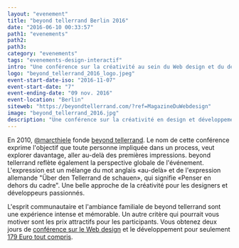 ```yaml
---
layout: "evenement"
title: "beyond tellerrand Berlin 2016"
date: "2016-06-10 00:33:57"
path1: "evenements"
path2:
path3:
category: "evenements"
tags: "evenements-design-interactif"
intro: "Une conférence sur la créativité au sein du Web design et du développement Web."
logo: "beyond_tellerrand_2016_logo.jpeg"
event-start-date-iso: "2016-11-07"
event-start-date: "7"
event-ending-date: "09 nov. 2016"
event-location: "Berlin"
siteweb: "https://beyondtellerrand.com/?ref=MagazineDuWebdesign"
image: "beyond_tellerrand_2016.jpg"
description: "Une conférence sur la créativité en design et développement Web."
---
```

En 2010, [@marcthiele](https://twitter.com/marcthiele) fonde [beyond tellerrand](https://beyondtellerrand.com/?ref=MagazineDuWebdesign). Le nom de cette conférence exprime l'objectif que toute personne impliquée dans un process, veut explorer davantage, aller au-delà des premières impressions. beyond tellerrand reflète également la perspective globale de l'événement. L'expression est un mélange du mot anglais «au-delà» et de l'expression allemande "Über den Tellerrand de schauen», qui signifie «Penser en dehors du cadre". Une belle approche de la créativité pour les designers et développeurs passionnés.

L'esprit communautaire et l'ambiance familiale de beyond tellerrand sont une expérience intense et mémorable. Un autre critère qui pourrait vous motiver sont les prix attractifs pour les participants. Vous obtenez deux jours de [conférence sur le Web design](http://www.magazineduwebdesign.com/evenements/web-design/) et le développement pour seulement [179 Euro tout compris](https://beyondtellerrand.com/events/berlin-2016/tickets/).
